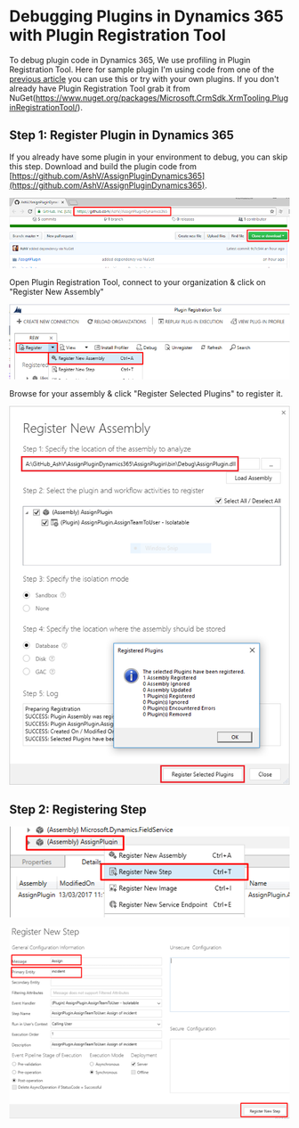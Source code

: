 # Debugging Plugins in Dynamics 365 with Plugin Registration Tool

To debug plugin code in Dynamics 365, We use profiling in Plugin Registration Tool. Here for sample plugin I'm using code from one of the [previous article](https://www.c-sharpcorner.com/article/assigning-case-to-appropriate-team-user-using-plugin-in-dynamics-365-crm/) you can use this or try with your own plugins. If you don't already have Plugin Registration Tool grab it from NuGet(https://www.nuget.org/packages/Microsoft.CrmSdk.XrmTooling.PluginRegistrationTool/).

## Step 1: Register Plugin in Dynamics 365

If you already have some plugin in your environment to debug, you can skip this step. Download and build the plugin code from [https://github.com/AshV/AssignPluginDynamics365](https://github.com/AshV/AssignPluginDynamics365).

![code-repo](assets/code-repo.png)

Open Plugin Registration Tool, connect to your organization & click on "Register New Assembly"

![register-assembly](assets/register-assembly.png)

Browse for your assembly & click "Register Selected Plugins" to register it.

![registering](assets/registering.png)

## Step 2: Registering Step

![register-step](assets/register-step.png)

![assign-message](assets/assign-message.png)